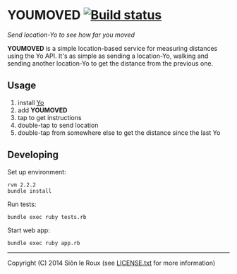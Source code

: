 YOUMOVED [ ![Build status](http://img.shields.io/codeship/e6c959b0-265a-0133-4abc-42218616331f.svg)](https://www.codeship.io/projects/97063)
=========

*Send location-Yo to see how far you moved*

**YOUMOVED** is a simple location-based service for measuring distances using
the Yo API.  It's as simple as sending a location-Yo, walking and sending
another location-Yo to get the distance from the previous one.

Usage
-----

1. install [Yo](https://www.justyo.co/)
2. add **YOUMOVED**
3. tap to get instructions
4. double-tap to send location
5. double-tap from somewhere else to get the distance since the last Yo

Developing
----------

Set up environment:

    rvm 2.2.2
    bundle install

Run tests:

    bundle exec ruby tests.rb

Start web app:

    bundle exec ruby app.rb

---
Copyright (C) 2014 Siôn le Roux (see [LICENSE.txt](LICENSE.txt) for more information)
